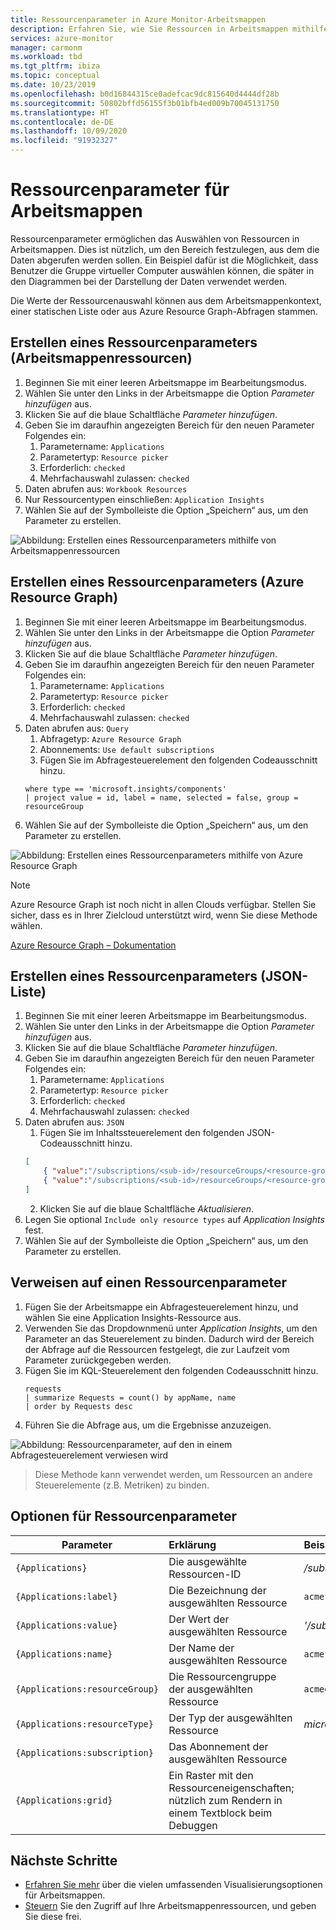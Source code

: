 ```yaml
---
title: Ressourcenparameter in Azure Monitor-Arbeitsmappen
description: Erfahren Sie, wie Sie Ressourcen in Arbeitsmappen mithilfe von Ressourcenparametern auswählen können. Verwenden Sie die Ressourcenparameter, um den Bereich festzulegen, aus dem die Daten abgerufen werden sollen.
services: azure-monitor
manager: carmonm
ms.workload: tbd
ms.tgt_pltfrm: ibiza
ms.topic: conceptual
ms.date: 10/23/2019
ms.openlocfilehash: b0d16844315ce0adefcac9dc815640d4444df28b
ms.sourcegitcommit: 50802bffd56155f3b01bfb4ed009b70045131750
ms.translationtype: HT
ms.contentlocale: de-DE
ms.lasthandoff: 10/09/2020
ms.locfileid: "91932327"
---
```

# <a name="workbook-resource-parameters"></a>Ressourcenparameter für Arbeitsmappen

Ressourcenparameter ermöglichen das Auswählen von Ressourcen in Arbeitsmappen. Dies ist nützlich, um den Bereich festzulegen, aus dem die Daten abgerufen werden sollen. Ein Beispiel dafür ist die Möglichkeit, dass Benutzer die Gruppe virtueller Computer auswählen können, die später in den Diagrammen bei der Darstellung der Daten verwendet werden.

Die Werte der Ressourcenauswahl können aus dem Arbeitsmappenkontext, einer statischen Liste oder aus Azure Resource Graph-Abfragen stammen.

## <a name="creating-a-resource-parameter-workbook-resources"></a>Erstellen eines Ressourcenparameters (Arbeitsmappenressourcen)
1. Beginnen Sie mit einer leeren Arbeitsmappe im Bearbeitungsmodus.
2. Wählen Sie unter den Links in der Arbeitsmappe die Option _Parameter hinzufügen_ aus.
3. Klicken Sie auf die blaue Schaltfläche _Parameter hinzufügen_.
4. Geben Sie im daraufhin angezeigten Bereich für den neuen Parameter Folgendes ein:
    1. Parametername: `Applications`
    2. Parametertyp: `Resource picker`
    3. Erforderlich: `checked`
    4. Mehrfachauswahl zulassen: `checked`
5. Daten abrufen aus: `Workbook Resources`
6. Nur Ressourcentypen einschließen: `Application Insights`
7. Wählen Sie auf der Symbolleiste die Option „Speichern“ aus, um den Parameter zu erstellen.

![Abbildung: Erstellen eines Ressourcenparameters mithilfe von Arbeitsmappenressourcen](./media/workbooks-resources/resource-create.png)

## <a name="creating-a-resource-parameter-azure-resource-graph"></a>Erstellen eines Ressourcenparameters (Azure Resource Graph)
1. Beginnen Sie mit einer leeren Arbeitsmappe im Bearbeitungsmodus.
2. Wählen Sie unter den Links in der Arbeitsmappe die Option _Parameter hinzufügen_ aus.
3. Klicken Sie auf die blaue Schaltfläche _Parameter hinzufügen_.
4. Geben Sie im daraufhin angezeigten Bereich für den neuen Parameter Folgendes ein:
    1. Parametername: `Applications`
    2. Parametertyp: `Resource picker`
    3. Erforderlich: `checked`
    4. Mehrfachauswahl zulassen: `checked`
5. Daten abrufen aus: `Query`
    1. Abfragetyp: `Azure Resource Graph`
    2. Abonnements: `Use default subscriptions`
    3. Fügen Sie im Abfragesteuerelement den folgenden Codeausschnitt hinzu.
    ```kusto
    where type == 'microsoft.insights/components'
    | project value = id, label = name, selected = false, group = resourceGroup
    ```
7. Wählen Sie auf der Symbolleiste die Option „Speichern“ aus, um den Parameter zu erstellen.

![Abbildung: Erstellen eines Ressourcenparameters mithilfe von Azure Resource Graph](./media/workbooks-resources/resource-query.png)

> [!NOTE]
> Azure Resource Graph ist noch nicht in allen Clouds verfügbar. Stellen Sie sicher, dass es in Ihrer Zielcloud unterstützt wird, wenn Sie diese Methode wählen.

[Azure Resource Graph – Dokumentation](../../governance/resource-graph/overview.md)

## <a name="creating-a-resource-parameter--json-list"></a>Erstellen eines Ressourcenparameters (JSON-Liste)
1. Beginnen Sie mit einer leeren Arbeitsmappe im Bearbeitungsmodus.
2. Wählen Sie unter den Links in der Arbeitsmappe die Option _Parameter hinzufügen_ aus.
3. Klicken Sie auf die blaue Schaltfläche _Parameter hinzufügen_.
4. Geben Sie im daraufhin angezeigten Bereich für den neuen Parameter Folgendes ein:
    1. Parametername: `Applications`
    2. Parametertyp: `Resource picker`
    3. Erforderlich: `checked`
    4. Mehrfachauswahl zulassen: `checked`
5. Daten abrufen aus: `JSON`
    1. Fügen Sie im Inhaltssteuerelement den folgenden JSON-Codeausschnitt hinzu.
    ```json
    [
        { "value":"/subscriptions/<sub-id>/resourceGroups/<resource-group>/providers/<resource-type>/acmeauthentication", "label": "acmeauthentication", "selected":true, "group":"Acme Backend" },
        { "value":"/subscriptions/<sub-id>/resourceGroups/<resource-group>/providers/<resource-type>/acmeweb", "label": "acmeweb", "selected":false, "group":"Acme Frontend" }
    ]
    ```
    2. Klicken Sie auf die blaue Schaltfläche _Aktualisieren_.
6. Legen Sie optional `Include only resource types` auf _Application Insights_ fest.
7. Wählen Sie auf der Symbolleiste die Option „Speichern“ aus, um den Parameter zu erstellen.

## <a name="referencing-a-resource-parameter"></a>Verweisen auf einen Ressourcenparameter
1. Fügen Sie der Arbeitsmappe ein Abfragesteuerelement hinzu, und wählen Sie eine Application Insights-Ressource aus.
2. Verwenden Sie das Dropdownmenü unter _Application Insights_, um den Parameter an das Steuerelement zu binden. Dadurch wird der Bereich der Abfrage auf die Ressourcen festgelegt, die zur Laufzeit vom Parameter zurückgegeben werden.
4. Fügen Sie im KQL-Steuerelement den folgenden Codeausschnitt hinzu.
    ```kusto
    requests
    | summarize Requests = count() by appName, name
    | order by Requests desc
    ```
5. Führen Sie die Abfrage aus, um die Ergebnisse anzuzeigen. 

![Abbildung: Ressourcenparameter, auf den in einem Abfragesteuerelement verwiesen wird](./media/workbooks-resources/resource-reference.png)

> Diese Methode kann verwendet werden, um Ressourcen an andere Steuerelemente (z.B. Metriken) zu binden.

## <a name="resource-parameter-options"></a>Optionen für Ressourcenparameter
| Parameter | Erklärung | Beispiel |
| ------------- |:-------------|:-------------|
| `{Applications}` | Die ausgewählte Ressourcen-ID | _/subscriptions/<sub-id>/resourceGroups/<resource-group>/providers/<resource-type>/acmeauthentication_ |
| `{Applications:label}` | Die Bezeichnung der ausgewählten Ressource | `acmefrontend` |
| `{Applications:value}` | Der Wert der ausgewählten Ressource | _'/subscriptions/<sub-id>/resourceGroups/<resource-group>/providers/<resource-type>/acmeauthentication'_ |
| `{Applications:name}` | Der Name der ausgewählten Ressource | `acmefrontend` |
| `{Applications:resourceGroup}` | Die Ressourcengruppe der ausgewählten Ressource | `acmegroup` |
| `{Applications:resourceType}` | Der Typ der ausgewählten Ressource | _microsoft.insights/components_ |
| `{Applications:subscription}` | Das Abonnement der ausgewählten Ressource |  |
| `{Applications:grid}` | Ein Raster mit den Ressourceneigenschaften; nützlich zum Rendern in einem Textblock beim Debuggen  |  |

## <a name="next-steps"></a>Nächste Schritte

* [Erfahren Sie mehr](workbooks-visualizations.md) über die vielen umfassenden Visualisierungsoptionen für Arbeitsmappen.
* [Steuern](workbooks-access-control.md) Sie den Zugriff auf Ihre Arbeitsmappenressourcen, und geben Sie diese frei.
